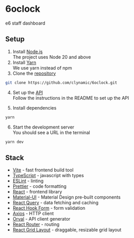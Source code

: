 # 6oclock

e6 staff dashboard

## Setup

1. Install [Node.js](https://nodejs.org/en/download/)  
   The project uses Node 20 and above
2. Install [Yarn](https://yarnpkg.com/en/docs/install)  
   We use yarn instead of npm
3. Clone the [repository](https://github.com/clynamic/6oclock)

```bash
git clone https://github.com/clynamic/6oclock.git
```

4. Set up the [API](https://github.com/clynamic/5-thirty)  
   Follow the instructions in the README to set up the API

5. Install dependencies

```bash
yarn
```

6. Start the development server  
   You should see a URL in the terminal

```bash
yarn dev
```

## Stack

- [Vite](https://vitejs.dev/) - fast frontend build tool
- [TypeScript](https://www.typescriptlang.org/) - javascript with types
- [ESLint](https://eslint.org/) - linting
- [Prettier](https://prettier.io/) - code formatting
- [React](https://reactjs.org/) - frontend library
- [Material-UI](https://material-ui.com/) - Material Design pre-built components
- [React Query](https://react-query.tanstack.com/) - data fetching and caching
- [React Hook Form](https://react-hook-form.com/) - form validation
- [Axios](https://axios-http.com/) - HTTP client
- [Orval](https://orval.dev/) - API client generator
- [React Router](https://reactrouter.com/) - routing
- [React Grid Layout](https://github.com/react-grid-layout/react-grid-layout) - draggable, resizable grid layout
